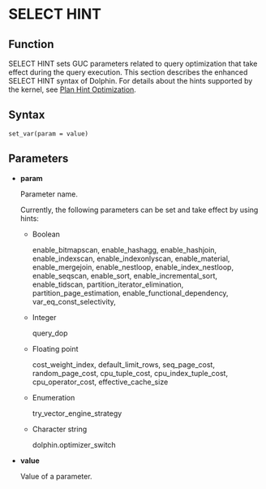 # SELECT HINT<a name="EN-US_TOPIC_0000001096400532"></a>

## Function<a name="section290819468377"></a>

SELECT HINT sets GUC parameters related to query optimization that take effect during the query execution. This section describes the enhanced SELECT HINT syntax of Dolphin. For details about the hints supported by the kernel, see [Plan Hint Optimization](../PerformanceTuningGuide/plan-hint-optimization).

## Syntax<a name="section530131664410"></a>

```
set_var(param = value)
```

## Parameters<a name="section41303128143838"></a>


-   **param**

    Parameter name.

    Currently, the following parameters can be set and take effect by using hints:
    -   Boolean

        enable\_bitmapscan, enable\_hashagg, enable\_hashjoin, enable\_indexscan, enable\_indexonlyscan, enable\_material, enable\_mergejoin, enable\_nestloop, enable\_index\_nestloop, enable\_seqscan, enable\_sort, enable_incremental_sort, enable\_tidscan, partition\_iterator\_elimination, partition\_page\_estimation, enable\_functional\_dependency, var\_eq\_const\_selectivity,

    -   Integer

        query\_dop

    -   Floating point

        cost\_weight\_index, default\_limit\_rows, seq\_page\_cost, random\_page\_cost, cpu\_tuple\_cost, cpu\_index\_tuple\_cost, cpu\_operator\_cost, effective\_cache\_size
        
    -   Enumeration
    
        try_vector_engine_strategy

    -   Character string

        dolphin.optimizer\_switch

-   **value**

    Value of a parameter.

